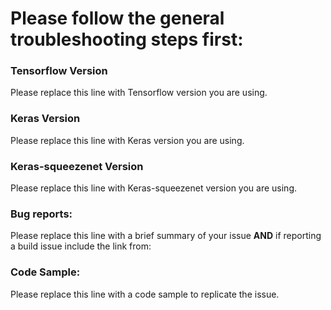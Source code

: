 # Please follow the general troubleshooting steps first:


### Tensorflow Version

Please replace this line with Tensorflow version you are using.

### Keras Version

Please replace this line with Keras version you are using.

### Keras-squeezenet Version

Please replace this line with Keras-squeezenet version you are using.

### Bug reports:

Please replace this line with a brief summary of your issue **AND** if reporting a build issue include the link from:

### Code Sample:

Please replace this line with a code sample to replicate the issue.